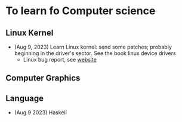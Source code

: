 # To learn fo Computer science

## Linux Kernel

- (Aug 9, 2023) Learn Linux kernel: send some patches; probably beginning in the driver's sector. See the book linux device drivers
    - Linux bug report, see [website](https://bugzilla.kernel.org/buglist.cgi?chfield=%5BBug%20creation%5D&chfieldfrom=24h)

## Computer Graphics

## Language

- (Aug 9 2023) Haskell
